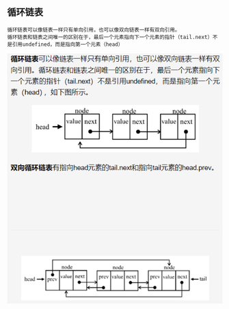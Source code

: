 ## 循环链表
```
循环链表可以像链表一样只有单向引用，也可以像双向链表一样有双向引用。
循环链表和链表之间唯一的区别在于，最后一个元素指向下一个元素的指针（tail.next）不是引用undefined，而是指向第一个元素（head）
```
![](./图2-循环链表.PNG)
